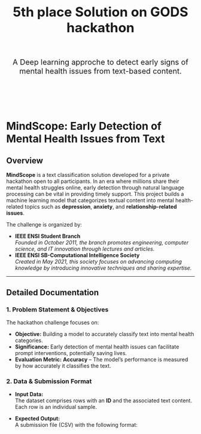 <div align="center">


</div>

<!-- PROJECT LOGO -->
<br />
<div align="center">
    <h1 style="font-size:35px">5th place Solution on GODS hackathon</h1>
    <br>
    <p style="font-size:20px" align="center">
        A Deep learning approche to detect early signs of mental health issues from text-based content.
    <br>
    <br>

  </p>
  <br><br>
  <a href="https://github.com/garyhost2/MentalHealthTextClassification">
   
  </a>
</div>

# MindScope: Early Detection of Mental Health Issues from Text

## Overview
**MindScope** is a text classification solution developed for a private hackathon open to all participants. In an era where millions share their mental health struggles online, early detection through natural language processing can be vital in providing timely support. This project builds a machine learning model that categorizes textual content into mental health-related topics such as **depression**, **anxiety**, and **relationship-related issues**.

The challenge is organized by:
- **IEEE ENSI Student Branch**  
  *Founded in October 2011, the branch promotes engineering, computer science, and IT innovation through lectures and articles.*
- **IEEE ENSI SB-Computational Intelligence Society**  
  *Created in May 2021, this society focuses on advancing computing knowledge by introducing innovative techniques and sharing expertise.*

---

## Detailed Documentation

### 1. Problem Statement & Objectives
The hackathon challenge focuses on:
- **Objective:** Building a model to accurately classify text into mental health categories.
- **Significance:** Early detection of mental health issues can facilitate prompt interventions, potentially saving lives.
- **Evaluation Metric:** **Accuracy** – The model’s performance is measured by how accurately it classifies the text.

### 2. Data & Submission Format
- **Input Data:**  
  The dataset comprises rows with an **ID** and the associated text content. Each row is an individual sample.
  
- **Expected Output:**  
  A submission file (CSV) with the following format:


